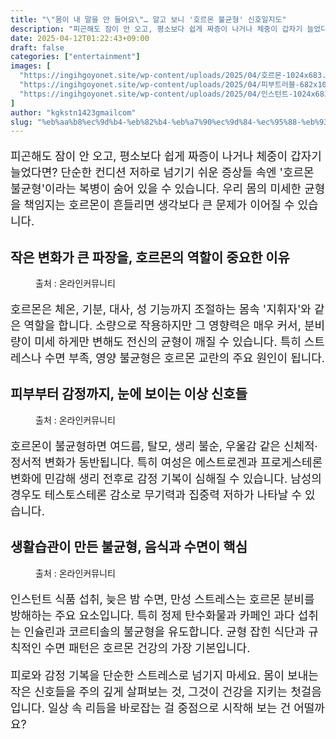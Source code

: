 ```yaml
---
title: "\"몸이 내 말을 안 들어요\"… 알고 보니 '호르몬 불균형' 신호일지도"
description: "피곤해도 잠이 안 오고, 평소보다 쉽게 짜증이 나거나 체중이 갑자기 늘었다면? 단순한 컨디션 저하로 넘기기 쉬운 증상들 속엔 '호르몬 불균형'이라는 복병이 숨어 있을 수 있습니다. 우리 몸의 미세한 균형을 책임지는 호르몬이 흔들리면 생각보다 큰 문제가 이어질 수 있습니"
date: 2025-04-12T01:22:43+09:00
draft: false
categories: ["entertainment"]
images: [
  "https://ingihgoyonet.site/wp-content/uploads/2025/04/호르몬-1024x683.jpg"
  "https://ingihgoyonet.site/wp-content/uploads/2025/04/피부트러블-682x1024.jpg"
  "https://ingihgoyonet.site/wp-content/uploads/2025/04/인스턴트-1024x683.jpg"
]
author: "kgkstn1423gmailcom"
slug: "%eb%aa%b8%ec%9d%b4-%eb%82%b4-%eb%a7%90%ec%9d%84-%ec%95%88-%eb%93%a4%ec%96%b4%ec%9a%94-%ec%95%8c%ea%b3%a0-%eb%b3%b4%eb%8b%88-%ed%98%b8%eb%a5%b4%eb%aa%ac-%eb%b6%88%ea%b7%a0%ed%98%95"
---
```


<p style="font-size:18px">피곤해도 잠이 안 오고, 평소보다 쉽게 짜증이 나거나 체중이 갑자기 늘었다면? 단순한 컨디션 저하로 넘기기 쉬운 증상들 속엔 '호르몬 불균형'이라는 복병이 숨어 있을 수 있습니다. 우리 몸의 미세한 균형을 책임지는 호르몬이 흔들리면 생각보다 큰 문제가 이어질 수 있습니다.</p> <h2 >작은 변화가 큰 파장을, 호르몬의 역할이 중요한 이유</h2> <figure ><img src="https://ingihgoyonet.site/wp-content/uploads/2025/04/호르몬-1024x683.jpg" alt="" style="aspect-ratio:16/9;object-fit:cover"/><figcaption >출처 : 온라인커뮤니티</figcaption></figure> <p style="font-size:18px">호르몬은 체온, 기분, 대사, 성 기능까지 조절하는 몸속 '지휘자'와 같은 역할을 합니다. 소량으로 작용하지만 그 영향력은 매우 커서, 분비량이 미세 하게만 변해도 전신의 균형이 깨질 수 있습니다. 특히 스트레스나 수면 부족, 영양 불균형은 호르몬 교란의 주요 원인이 됩니다.</p> <h2 >피부부터 감정까지, 눈에 보이는 이상 신호들</h2> <figure ><img src="https://ingihgoyonet.site/wp-content/uploads/2025/04/피부트러블-682x1024.jpg" alt="" style="aspect-ratio:16/9;object-fit:cover"/><figcaption >출처 : 온라인커뮤니티</figcaption></figure> <p style="font-size:18px">호르몬이 불균형하면 여드름, 탈모, 생리 불순, 우울감 같은 신체적·정서적 변화가 동반됩니다. 특히 여성은 에스트로겐과 프로게스테론 변화에 민감해 생리 전후로 감정 기복이 심해질 수 있습니다. 남성의 경우도 테스토스테론 감소로 무기력과 집중력 저하가 나타날 수 있습니다.</p> <h2 >생활습관이 만든 불균형, 음식과 수면이 핵심</h2> <figure ><img src="https://ingihgoyonet.site/wp-content/uploads/2025/04/인스턴트-1024x683.jpg" alt="" style="aspect-ratio:16/9;object-fit:cover"/><figcaption >출처 : 온라인커뮤니티</figcaption></figure> <p style="font-size:18px">인스턴트 식품 섭취, 늦은 밤 수면, 만성 스트레스는 호르몬 분비를 방해하는 주요 요소입니다. 특히 정제 탄수화물과 카페인 과다 섭취는 인슐린과 코르티솔의 불균형을 유도합니다. 균형 잡힌 식단과 규칙적인 수면 패턴은 호르몬 건강의 가장 기본입니다.</p> <p style="font-size:18px">피로와 감정 기복을 단순한 스트레스로 넘기지 마세요. 몸이 보내는 작은 신호들을 주의 깊게 살펴보는 것, 그것이 건강을 지키는 첫걸음입니다. 일상 속 리듬을 바로잡는 걸 중점으로 시작해 보는 건 어떨까요?</p>